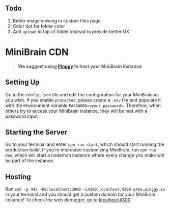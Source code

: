 ## Todo
1. Better image viewing in custom files page
2. Color dot for folder color
3. Add `upload` to top of folder instead to provide better UX

# MiniBrain CDN
> **We suggest using [Pinggy](https://pinggy.io) to host your MiniBrain Instance**

## Setting Up
Go to the `config.json` file and edit the configuration for your MiniBrain as you wish. If you enable `protected`, please create a `.env` file and populate it with the environment variable `PASSWORD=<your_password>`. Therefore, when others try to access your MiniBrain instance, they will be met with a password input.

## Starting the Server
Go to your terminal and enter `npm run start`, which should start running the production build. If you're interested customizing MiniBrain, run `npm run dev`, which will start a nodemon instance where every change you make will be part of the instance.

## Hosting
Run `ssh -p 443 -R0:localhost:3000 -L4300:localhost:4300 qr@a.pinggy.io` in your terminal and you should get a custom domain for your MiniBrain instance! To check the web debugger, go to [localhost:4300](http://localhost:4300)